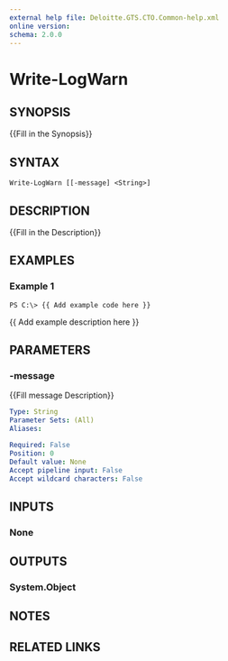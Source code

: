 ```yaml
---
external help file: Deloitte.GTS.CTO.Common-help.xml
online version: 
schema: 2.0.0
---
```


# Write-LogWarn

## SYNOPSIS
{{Fill in the Synopsis}}

## SYNTAX

```
Write-LogWarn [[-message] <String>]
```

## DESCRIPTION
{{Fill in the Description}}

## EXAMPLES

### Example 1
```
PS C:\> {{ Add example code here }}
```

{{ Add example description here }}

## PARAMETERS

### -message
{{Fill message Description}}

```yaml
Type: String
Parameter Sets: (All)
Aliases: 

Required: False
Position: 0
Default value: None
Accept pipeline input: False
Accept wildcard characters: False
```

## INPUTS

### None


## OUTPUTS

### System.Object

## NOTES

## RELATED LINKS

